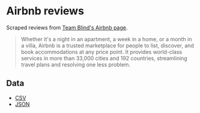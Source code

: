 # Airbnb reviews

Scraped reviews from [Team Blind's Airbnb page](https://www.teamblind.com/company/airbnb/).

> Whether it's a night in an apartment, a week in a home, or a month in a villa, Airbnb is a trusted marketplace for people to list, discover, and book accommodations at any price point. It provides world-class services in more than 33,000 cities and 192 countries, streamlining travel plans and resolving one less problem.

## Data

- [CSV](airbnb-data.csv)
- [JSON](airbnb-data.json)
